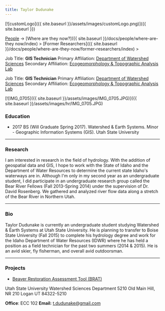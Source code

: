 ```yaml
---
title: Taylor Dudunake
---
```


[![customLogo]({{ site.baseurl }}/assets/images/customLogo.png)]({{ site.baseurl }})

[People]({{site.baseurl}}/docs/people/index) -> [Where are they now?]({{ site.baseurl }}/docs/people/where-are-they now/index) > [Former Researchers]({{ site.baseurl }}/docs/people/where-are-they-now/former-researchers/index) >

Job Title: **GIS Technician**
Primary Affiliation: [Department of Watershed Sciences](http://www.cnr.usu.edu/wats)
Secondary Affiliation: [Ecogeomorphology & Topographic Analysis Lab](https://joewheaton-org.github.io/etal/)

Job Title: **GIS Technician**
Primary Affiliation: [Department of Watershed Sciences](http://www.cnr.usu.edu/wats)
Secondary Affiliation: [Ecogeomorphology & Topographic Analysis Lab](https://joewheaton-org.github.io/etal/>/)



[![IMG_0705]({{ site.baseurl }}/assets/images/IMG_0705.JPG)]({{ site.baseurl }}/assets/images/hr/IMG_0705.JPG)

### Education

- 2017 BS (Will Graduate Spring 2017). Watershed & Earth Systems.     Minor - Geographic Information Systems (GIS). Utah State University

------

### Research

I am interested in research in the field of hydrology. With the addition of geospatial data and GIS, I hope to work with the State of Idaho and the Department of Water Resources to determine the current state Idaho's waterways are in. Although I'm only in my second year as an undergraduate student, I did participate in an undergraduate research group called the Bear River Fellows (Fall 2013-Spring 2014) under the supervision of Dr. David Rosenberg. We gathered and analyzed river flow data along a stretch of the Bear River in Northern Utah. 

------

### Bio

Taylor Dudunake is currently an undergraduate student studying Watershed & Earth Systems at Utah State University. He is planning to transfer to Boise State University (Fall 2015) to complete his hydrology degree and work for the Idaho Department of Water Resources (IDWR) where he has held a position as a field technician for the past two summers (2014 & 2015). He is an avid skier, fly fisherman, and overall avid outdoorsman.  

------

### Projects

- [Beaver Restoration Assessment Tool (BRAT)](http://brat.joewheaton.org/) 





Utah State University
Watershed Sciences Department
5210 Old Main Hill, NR 210
Logan UT 84322-5210

**Office**:  ECC 102
**Email:** t.dudunake@gmail.com
